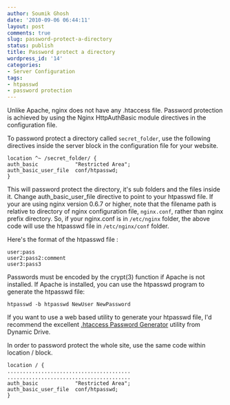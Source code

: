 ```yaml
---
author: Soumik Ghosh
date: '2010-09-06 06:44:11'
layout: post
comments: true
slug: password-protect-a-directory
status: publish
title: Password protect a directory
wordpress_id: '14'
categories:
- Server Configuration
tags:
- htpasswd
- password protection
---
```


Unlike Apache, nginx does not have any .htaccess file. Password protection is
achieved by using the Nginx HttpAuthBasic module directives in the
configuration file.

To password protect a directory called `secret_folder`, use the following
directives inside the server block in the configuration file for your website.

    
    location ^~ /secret_folder/ {
    auth_basic            "Restricted Area";
    auth_basic_user_file  conf/htpasswd;
    }

This will password protect the directory, it's sub folders and the files
inside it. Change auth_basic_user_file directive to point to your htpasswd
file. If your are using nginx version 0.6.7 or higher, note that the filename
path is relative to directory of nginx configuration file, `nginx.conf`,
rather than nginx prefix directory. So, if your nginx.conf is in `/etc/nginx`
folder, the above code will use the htpasswd file in `/etc/nginx/conf` folder.

Here's the format of the htpasswd file :

    
    user:pass
    user2:pass2:comment
    user3:pass3

Passwords must be encoded by the crypt(3) function if Apache is not installed.
If Apache is installed, you can use the htpasswd program to generate the
htpasswd file:

    
    htpasswd -b htpasswd NewUser NewPassword

If you want to use a web based utility to generate your htpasswd file, I'd
recommend the excellent [.htaccess Password Generator][1] utility from Dynamic
Drive.

In order to password protect the whole site, use the same code within location
/ block.

    
    location / {
    ........................................
    ........................................
    auth_basic            "Restricted Area";
    auth_basic_user_file  conf/htpasswd;
    }

   [1]: http://www.tools.dynamicdrive.com/password/

